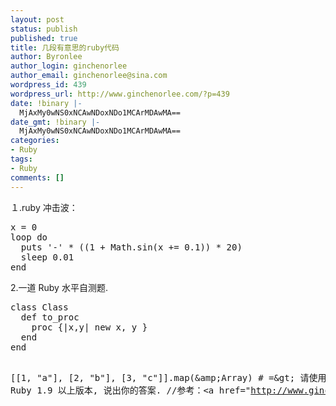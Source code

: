 ```yaml
---
layout: post
status: publish
published: true
title: 几段有意思的ruby代码
author: Byronlee
author_login: ginchenorlee
author_email: ginchenorlee@sina.com
wordpress_id: 439
wordpress_url: http://www.ginchenorlee.com/?p=439
date: !binary |-
  MjAxMy0wNS0xNCAwNDoxNDo1MCArMDAwMA==
date_gmt: !binary |-
  MjAxMy0wNS0xNCAwNDoxNDo1MCArMDAwMA==
categories:
- Ruby
tags:
- Ruby
comments: []
---
```

<p>１.ruby 冲击波：</p>
<pre class="brush: actionscript3; gutter: true">x = 0
loop do
  puts &#039;-&#039; * ((1 + Math.sin(x += 0.1)) * 20)
  sleep 0.01
end</pre>
<p>2.一道 Ruby 水平自测题.</p>
<pre class="brush: actionscript3; gutter: true">class Class
  def to_proc
    proc {|x,y| new x, y }
  end
end

 [[1, &quot;a&quot;], [2, &quot;b&quot;], [3, &quot;c&quot;]].map(&amp;amp;Array)    # =&amp;gt; 请使用 Ruby 1.9 以上版本, 说出你的答案.  //参考：&lt;a href=&quot;http://www.ginchenorlee.com/?p=435&quot;&gt;http://www.ginchenorlee.com/?p=435&lt;/a&gt;</pre>
